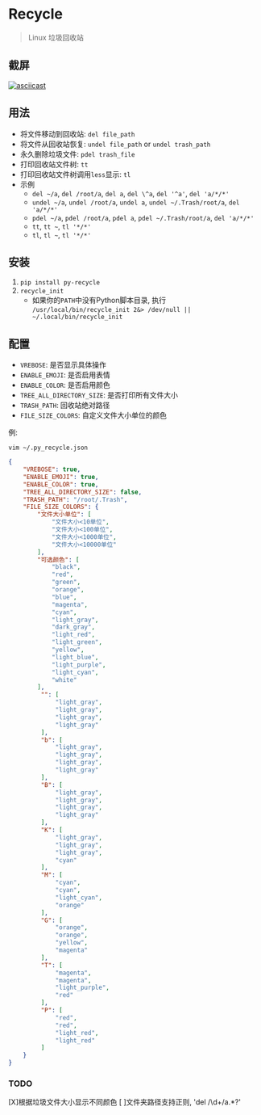 # Recycle
> Linux 垃圾回收站

## 截屏
[![asciicast](https://asciinema.org/a/435392.svg)](https://asciinema.org/a/435392)


## 用法
- 将文件移动到回收站: `del file_path`
- 将文件从回收站恢复: `undel file_path` or `undel trash_path`
- 永久删除垃圾文件: `pdel trash_file`
- 打印回收站文件树: `tt`
- 打印回收站文件树调用`less`显示: `tl`
- 示例
    - `del ~/a`, `del /root/a`, `del a`, `del \^a`, `del '^a'`, `del 'a/*/*'`
    - `undel ~/a`, `undel /root/a`, `undel a`, `undel ~/.Trash/root/a`, `del 'a/*/*'`
    - `pdel ~/a`, `pdel /root/a`, `pdel a`, `pdel ~/.Trash/root/a`, `del 'a/*/*'`
    - `tt`, `tt ~`, `tl '*/*'` 
    - `tl`, `tl ~`, `tl '*/*'` 

## 安装
1. `pip install py-recycle`
2. `recycle_init`
    - 如果你的`PATH`中没有Python脚本目录, 执行 `/usr/local/bin/recycle_init 2&> /dev/null || ~/.local/bin/recycle_init`

## 配置
- `VREBOSE`: 是否显示具体操作
- `ENABLE_EMOJI`: 是否启用表情
- `ENABLE_COLOR`: 是否启用颜色
- `TREE_ALL_DIRECTORY_SIZE`: 是否打印所有文件大小
- `TRASH_PATH`: 回收站绝对路径
- `FILE_SIZE_COLORS`: 自定义文件大小单位的颜色

例:

`vim ~/.py_recycle.json`

```Json
{
    "VREBOSE": true,
    "ENABLE_EMOJI": true,
    "ENABLE_COLOR": true,
    "TREE_ALL_DIRECTORY_SIZE": false,
    "TRASH_PATH": "/root/.Trash",
    "FILE_SIZE_COLORS": {
        "文件大小单位": [
            "文件大小<10单位",
            "文件大小<100单位",
            "文件大小<1000单位",
            "文件大小<10000单位"
        ],
        "可选颜色": [
            "black",
            "red",
            "green",
            "orange",
            "blue",
            "magenta",
            "cyan",
            "light_gray",
            "dark_gray",
            "light_red",
            "light_green",
            "yellow",
            "light_blue",
            "light_purple",
            "light_cyan",
            "white"
        ],
         "": [
             "light_gray",
             "light_gray",
             "light_gray",
             "light_gray"
         ],
         "b": [
             "light_gray",
             "light_gray",
             "light_gray",
             "light_gray"
         ],
         "B": [
             "light_gray",
             "light_gray",
             "light_gray",
             "light_gray"
         ],
         "K": [
             "light_gray",
             "light_gray",
             "light_gray",
             "cyan"
         ],
         "M": [
             "cyan",
             "cyan",
             "light_cyan",
             "orange"
         ],
         "G": [
             "orange",
             "orange",
             "yellow",
             "magenta"
         ],
         "T": [
             "magenta",
             "magenta",
             "light_purple",
             "red"
         ],
         "P": [
             "red",
             "red",
             "light_red",
             "light_red"
         ]
    }
}
```

### TODO
[X]根据垃圾文件大小显示不同颜色
[ ]文件夹路径支持正则, 'del /\d+/a.*?'
